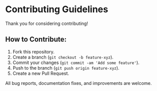 # Contributing Guidelines

Thank you for considering contributing!

## How to Contribute:
1. Fork this repository.
2. Create a branch (`git checkout -b feature-xyz`).
3. Commit your changes (`git commit -am 'Add some feature'`).
4. Push to the branch (`git push origin feature-xyz`).
5. Create a new Pull Request.

All bug reports, documentation fixes, and improvements are welcome.